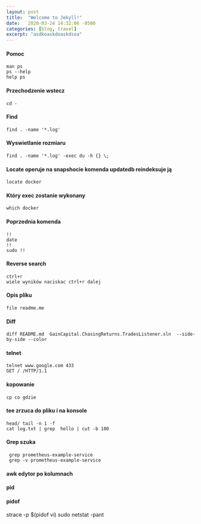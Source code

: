 ```yaml
---
layout: post
title:  "Welcome to Jekyll!"
date:   2020-03-24 14:32:06 -0500
categories: [blog, travel]
excerpt: "asdkoaskdoaskdsoa"
---
```

#### Pomoc
```
man ps
ps --help
help ps
```
#### Przechodzenie wstecz
```
cd -
```
#### Find
```
find . -name '*.log'
```
#### Wyswietlanie rozmiaru
```
find . -name '*.log' -exec du -h {} \;
```
#### Locate operuje na snapshocie komenda updatedb reindeksuje ją
```
locate docker
```
#### Który exec zostanie wykonany
```
which docker
```
#### Poprzednia komenda
```
!!
date
!!
sudo !!
```
#### Reverse search
```
ctrl+r
wiele wyników naciskac ctrl+r dalej
```
#### Opis pliku
```
file readme.me
```
#### Diff
```
diff README.md  GainCapital.ChasingReturns.TradesListener.sln  --side-by-side --color
```
#### telnet
```
telnet www.google.com 433
GET / /HTTP/1.1
```
#### kopowanie
```
cp co gdzie
```
#### tee zrzuca do pliku i na konsole
```
head/ tail -n 1 -f 
cat log.txt | grep  hello | cut -b 100
```
#### Grep szuka
```
 grep prometheus-example-service
 grep -v prometheus-example-service
```
#### awk edytor po kolumnach
#### pid
#### pidof
strace -p $(pidof vi) 
sudo netstat -pant

